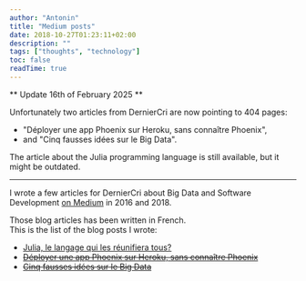 ```yaml
---
author: "Antonin"
title: "Medium posts"
date: 2018-10-27T01:23:11+02:00
description: ""
tags: ["thoughts", "technology"]
toc: false
readTime: true
---
```


** Update 16th of February 2025 **

Unfortunately two articles from DernierCri are now pointing to 404 pages:
* "Déployer une app Phoenix sur Heroku, sans connaître Phoenix",
* and "Cinq fausses idées sur le Big Data".

The article about the Julia programming language is still available, but it might be outdated.

---------------------------

I wrote a few articles for DernierCri about Big Data and Software Development [on Medium](https://blog.derniercri.io/@k0pernicus) in 2016 and 2018.

Those blog articles has been written in French.  
This is the list of the blog posts I wrote:

* [Julia, le langage qui les réunifiera tous?](https://derniercri.io/blog/julia-le-langage-qui-les-reunifiera-tous)  
* [~~Déployer une app Phoenix sur Heroku, sans connaître Phoenix~~](https://blog.derniercri.io/deployer-une-app-phoenix-sur-heroku-sans-connaitre-phoenix/)
* [~~Cinq fausses idées sur le Big Data~~](https://blog.derniercri.io/fausse-idees-sur-le-big-data/)
